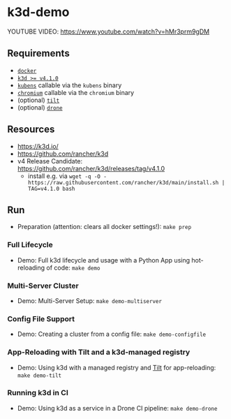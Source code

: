 # k3d-demo

YOUTUBE VIDEO: https://www.youtube.com/watch?v=hMr3prm9gDM

## Requirements

- [`docker`](https://docs.docker.com/get-docker/)
- [`k3d >= v4.1.0`](https://k3d.io/#installation)
- [`kubens`](https://github.com/ahmetb/kubectx) callable via the `kubens` binary
- [`chromium`](https://www.chromium.org/Home) callable via the `chromium` binary
- (optional) [`tilt`](https://docs.tilt.dev/install.html)
- (optional) [`drone`](https://docs.drone.io/cli/install/)

## Resources

- <https://k3d.io/>
- <https://github.com/rancher/k3d>
- v4 Release Candidate: <https://github.com/rancher/k3d/releases/tag/v4.1.0>
  - install e.g. via `wget -q -O - https://raw.githubusercontent.com/rancher/k3d/main/install.sh | TAG=v4.1.0 bash`
  
## Run

- Preparation (attention: clears all docker settings!): `make prep`

### Full Lifecycle

- Demo: Full k3d lifecycle and usage with a Python App using hot-reloading of code: `make demo`

### Multi-Server Cluster

- Demo: Multi-Server Setup: `make demo-multiserver`

### Config File Support

- Demo: Creating a cluster from a config file: `make demo-configfile`

### App-Reloading with Tilt and a k3d-managed registry

- Demo: Using k3d with a managed registry and [Tilt](https://tilt.dev) for app-reloading: `make demo-tilt`

### Running k3d in CI

- Demo: Using k3d as a service in a Drone CI pipeline: `make demo-drone`
